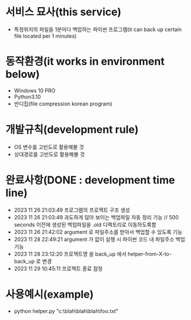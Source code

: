# 서비스 묘사(this service)
- 특정위치의 파일을 1분마다 백업하는 파이썬 프로그램(it can back up certain file located per 1 minutes)


# 동작환경(it works in environment below)
- Windows 10 PRO
- Python3.10 
- 반디집(file compression korean program)


# 개발규칙(development rule)
- OS 변수를 고빈도로 활용해볼 것
- 상대경로를 고빈도로 활용해볼 것


# 완료사항(DONE : development time line)
- 2023 11 26 21:03:49 프로그램의 프로젝트 구조 생성
- 2023 11 26 21:03:49 과도하게 많아 보이는 백업파일 자동 정리 기능     // 500 seconds 이전에 생성된 백업파일을 .old 디렉토리로 이동하도록함
- 2023 11 26 21:42:02 argument 로 파일주소를 받아서 백업할 수 있도록 기능
- 2023 11 28 22:49:21 argument 가 없이 실행 시 파이썬 코드 내 파일주소 백업 기능 
- 2023 11 28 23:12:20 프로젝트명 을 back_up 에서 helper-from-X-to-back_up 로 변경
- 2023 11 29 10:45:11 프로젝트 종료 잠정 
 

 # 사용예시(example)
- python helper.py "c:\blah\blah\blah\foo.txt"
